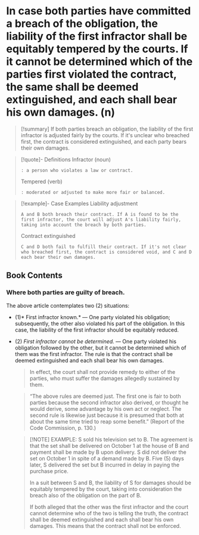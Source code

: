 # In case both parties have committed a breach of the obligation, the liability of the first infractor shall be equitably tempered by the courts. If it cannot be determined which of the parties first violated the contract, the same shall be deemed extinguished, and each shall bear his own damages. (n)

> [!summary] If both parties breach an obligation, the liability of the first infractor is adjusted fairly by the courts. If it's unclear who breached first, the contract is considered extinguished, and each party bears their own damages.

> [!quote]- Definitions
> Infractor (noun)
> ```
> : a person who violates a law or contract.
> ```
> Tempered (verb)
> ```
> : moderated or adjusted to make more fair or balanced.
> ```

> [!example]- Case Examples
> Liability adjustment
> ```
> A and B both breach their contract. If A is found to be the first infractor, the court will adjust A's liability fairly, taking into account the breach by both parties.
> ```
> Contract extinguished
> ```
> C and D both fail to fulfill their contract. If it's not clear who breached first, the contract is considered void, and C and D each bear their own damages.
> ```

## Book Contents

### Where both parties are guilty of breach. 
The above article contemplates two (2) situations:
- (1)* First infractor known.* — One party violated his obligation; subsequently, the other also violated his part of the obligation. In this case, the liability of the first infractor should be equitably reduced.
- (2) *First infractor cannot be determined.* — One party violated his obligation followed by the other, but it cannot be determined which of them was the first infractor. The rule is that the contract shall be deemed extinguished and each shall bear his own damages.
    > In effect, the court shall not provide remedy to either of the parties, who must suffer the damages allegedly sustained by them.
    
    > “The above rules are deemed just. The first one is fair to both parties because the second infractor also derived, or thought he would derive, some advantage by his own act or neglect. The second rule is likewise just because it is presumed that both at about the same time tried to reap some benefit.” (Report of the Code Commission, p. 130.)

    > [!NOTE] EXAMPLE:
    > S sold his television set to B. The agreement is that the set shall be delivered on October 1 at the house of B and payment shall be made by B upon delivery. S did not deliver the set on October 1 in spite of a demand made by B. Five (5) days later, S delivered the set but B incurred in delay in paying the purchase price.
    >
    > In a suit between S and B, the liability of S for damages should be equitably tempered by the court, taking into consideration the breach also of the obligation on the part of B.
    >
    > If both alleged that the other was the first infractor and the court cannot determine who of the two is telling the truth, the contract shall be deemed extinguished and each shall bear his own damages. This means that the contract shall not be enforced.
